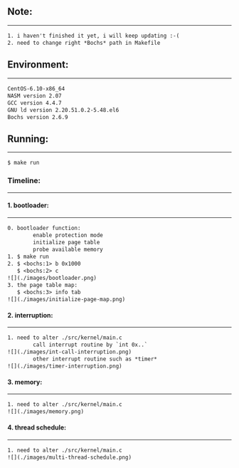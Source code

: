 

## Note:
****
	1. i haven't finished it yet, i will keep updating :-(
	2. need to change right *Bochs* path in Makefile

## Environment:
****
	CentOS-6.10-x86_64
	NASM version 2.07
	GCC version 4.4.7
	GNU ld version 2.20.51.0.2-5.48.el6
	Bochs version 2.6.9

## Running:
****
	$ make run

### Timeline:
****
#### 1. bootloader:
****
	0. bootloader function:
			enable protection mode
			initialize page table
			probe available memory
	1. $ make run
	2. $ <bochs:1> b 0x1000
	   $ <bochs:2> c
	![](./images/bootloader.png)
	3. the page table map:
	   $ <bochs:3> info tab
	![](./images/initialize-page-map.png)
	
#### 2. interruption:
****
	1. need to alter ./src/kernel/main.c
			call interrupt routine by `int 0x..`
	![](./images/int-call-interruption.png)
			other interrupt routine such as *timer*
	![](./images/timer-interruption.png)

#### 3. memory:
****
	1. need to alter ./src/kernel/main.c
	![](./images/memory.png)

#### 4. thread schedule:
****
	1. need to alter ./src/kernel/main.c
	![](./images/multi-thread-schedule.png)
